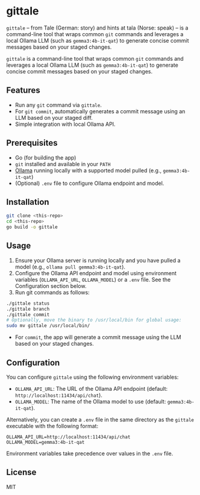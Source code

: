 # gittale

`gittale` – from Tale (German: story) and hints at tala (Norse: speak) – is a command-line tool that wraps common `git` commands and leverages a local Ollama LLM (such as `gemma3:4b-it-qat`) to generate concise commit messages based on your staged changes.

`gittale` is a command-line tool that wraps common `git` commands and leverages a local Ollama LLM (such as `gemma3:4b-it-qat`) to generate concise commit messages based on your staged changes.

## Features

- Run any `git` command via `gittale`.
- For `git commit`, automatically generates a commit message using an LLM based on your staged diff.
- Simple integration with local Ollama API.

## Prerequisites

- Go (for building the app)
- `git` installed and available in your `PATH`
- [Ollama](https://ollama.com/) running locally with a supported model pulled (e.g., `gemma3:4b-it-qat`)
- (Optional) `.env` file to configure Ollama endpoint and model.

## Installation

```sh
git clone <this-repo>
cd <this-repo>
go build -o gittale
```

## Usage

1. Ensure your Ollama server is running locally and you have pulled a model (e.g., `ollama pull gemma3:4b-it-qat`).
2. Configure the Ollama API endpoint and model using environment variables (`OLLAMA_API_URL`, `OLLAMA_MODEL`) or a `.env` file. See the Configuration section below.
3. Run git commands as follows:

```sh
./gittale status
./gittale branch
./gittale commit
# Optionally, move the binary to /usr/local/bin for global usage:
sudo mv gittale /usr/local/bin/
```

- For `commit`, the app will generate a commit message using the LLM based on your staged changes.

## Configuration

You can configure `gittale` using the following environment variables:

- `OLLAMA_API_URL`: The URL of the Ollama API endpoint (default: `http://localhost:11434/api/chat`).
- `OLLAMA_MODEL`: The name of the Ollama model to use (default: `gemma3:4b-it-qat`).

Alternatively, you can create a `.env` file in the same directory as the `gittale` executable with the following format:

```dotenv
OLLAMA_API_URL=http://localhost:11434/api/chat
OLLAMA_MODEL=gemma3:4b-it-qat
```

Environment variables take precedence over values in the `.env` file.

## License

MIT
